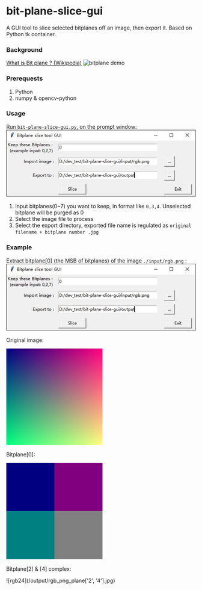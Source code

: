 # bit-plane-slice-gui
A GUI tool to slice selected bitplanes off an image, then export it. Based on Python tk container.

### Background
[What is Bit plane ? (Wikipedia)](https://en.wikipedia.org/wiki/Bit_plane)
![bitplane demo](https://upload.wikimedia.org/wikipedia/commons/4/48/Lichtenstein_bitplanes.png)

### Prerequests
1. Python
2. numpy & opencv-python

### Usage
Run `bit-plane-slice-gui.py`, on the prompt window:
![gui window](readme.jpg)
1. Input bitplanes(0~7) you want to keep, in format like `0,3,4`. Unselected bitplane will be purged as 0
2. Select the image file to process
3. Select the export directory, exported file name is regulated as `original filename + bitplane number .jpg`

### Example
Extract bitplane[0] (the MSB of bitplanes) of the image `./input/rgb.png` :
![gui window](readme.jpg)

Original image:

![rgb](/input/rgb.png)

Bitplane[0]:

![rgb0](/output/rgb_png_plane['0'].jpg)

Bitplane[2] & [4] complex:

![rgb24](/output/rgb_png_plane['2', '4'].jpg)

